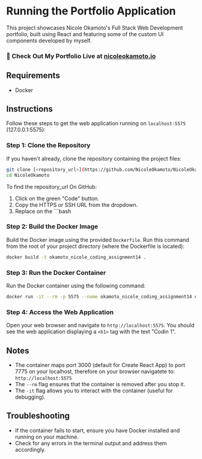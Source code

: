 # Running the Portfolio Application

This project showcases Nicole Okamoto's Full Stack Web Development portfolio, built using React and featuring some of the custom UI components developed by myself.

### 🚀 Check Out My Portfolio Live at [nicoleokamoto.io](https://nicoleokamoto.io)

## Requirements

- Docker

## Instructions

Follow these steps to get the web application running on `localhost:5575` (127.0.0.1:5575):

### Step 1: Clone the Repository

If you haven't already, clone the repository containing the project files:

```bash
git clone [<repository_url>](https://github.com/NicoleOkamoto/NicoleOkamoto.git)
cd NicoleOkamoto
```

To find the repository_url On GitHub:

1. Click on the green "Code" button.
2. Copy the HTTPS or SSH URL from the dropdown.
3. Replace on the ```bash

### Step 2: Build the Docker Image

Build the Docker image using the provided `Dockerfile`. Run this command from the root of your project directory (where the Dockerfile is located):

```bash
docker build -t okamoto_nicole_coding_assignment14 .
```

### Step 3: Run the Docker Container

Run the Docker container using the following command:

```bash
docker run -it --rm -p 5575 --name okamoto_nicole_coding_assignment14 okamoto_nicole_coding_assignment14
```

### Step 4: Access the Web Application

Open your web browser and navigate to `http://localhost:5575`. You should see the web application displaying a `<h1>` tag with the text "Codin 1".

## Notes

- The container maps port 3000 (default for Create React App) to port 7775 on your localhost, therefore on your browser navigatete to: `http://localhost:5575`
- The `--rm` flag ensures that the container is removed after you stop it.
- The `-it` flag allows you to interact with the container (useful for debugging).

## Troubleshooting

- If the container fails to start, ensure you have Docker installed and running on your machine.
- Check for any errors in the terminal output and address them accordingly.

